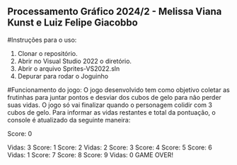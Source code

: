 ## Processamento Gráfico 2024/2 - Melissa Viana Kunst e Luiz Felipe Giacobbo

#Instruções para o uso:
1. Clonar o repositório.
2. Abrir no Visual Studio 2022 o diretório.
3. Abrir o arquivo Sprites-VS2022.sln
4. Depurar para rodar o Joguinho

#Funcionamento do jogo:
O jogo desenvolvido tem como objetivo coletar as frutinhas para juntar pontos e desviar dos cubos de gelo para não perder suas vidas.
O jogo só vai finalizar quando o personagem colidir com 3 cubos de gelo.
Para informar as vidas restantes e total da pontuação, o console é atualizado da seguinte maneira:

Score: 0

Vidas: 3
Score: 1
Score: 2
Vidas: 2
Score: 3
Score: 4
Score: 5
Score: 6
Vidas: 1
Score: 7
Score: 8
Score: 9
Vidas: 0
GAME OVER!


